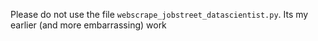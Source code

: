 Please do not use the file `webscrape_jobstreet_datascientist.py`. Its my earlier (and more embarrassing) work